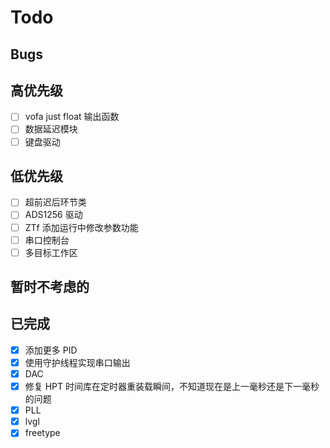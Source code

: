 # Todo

## Bugs

## 高优先级

- [ ] vofa just float 输出函数
- [ ] 数据延迟模块
- [ ] 键盘驱动

## 低优先级

- [ ] 超前迟后环节类
- [ ] ADS1256 驱动
- [ ] ZTf 添加运行中修改参数功能
- [ ] 串口控制台
- [ ] 多目标工作区

## 暂时不考虑的

## 已完成

- [X] 添加更多 PID
- [X] 使用守护线程实现串口输出
- [X] DAC
- [X] 修复 HPT 时间库在定时器重装载瞬间，不知道现在是上一毫秒还是下一毫秒的问题
- [X] PLL
- [X] lvgl
- [X] freetype
